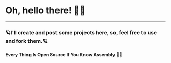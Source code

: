 <h1>Oh, hello there! 👨‍💻</h1>

<hr>

<h3>🪐I'll create and post some projects here, so, feel free to use and fork them.🪐</h3>


<h4><strong>Every Thing Is Open Source If You Know Assembly</strong> 🧑‍🚀</h4>
